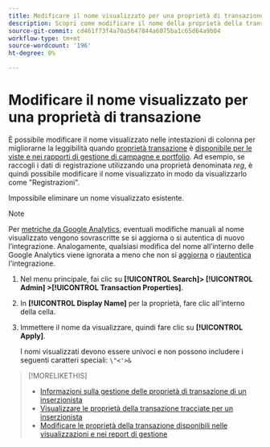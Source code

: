 ```yaml
---
title: Modificare il nome visualizzato per una proprietà di transazione
description: Scopri come modificare il nome della proprietà della transazione visualizzato nelle intestazioni di colonna nelle visualizzazioni e nei rapporti di gestione.
source-git-commit: cd461f73f4a70a5647844a6075ba1c65d64a9b04
workflow-type: tm+mt
source-wordcount: '196'
ht-degree: 0%

---
```


# Modificare il nome visualizzato per una proprietà di transazione

È possibile modificare il nome visualizzato nelle intestazioni di colonna per migliorarne la leggibilità quando [proprietà transazione](/help/search-social-commerce/glossary.md#s-t) è [disponibile per le viste e nei rapporti di gestione di campagne e portfolio](transaction-property-edit-available.md). Ad esempio, se raccogli i dati di registrazione utilizzando una proprietà denominata *reg*, è quindi possibile modificare il nome visualizzato in modo da visualizzarlo come &quot;Registrazioni&quot;.

Impossibile eliminare un nome visualizzato esistente.

>[!NOTE]
>
>Per [metriche da Google Analytics](/help/search-social-commerce/admin/data-sources/data-source-about.md), eventuali modifiche manuali al nome visualizzato vengono sovrascritte se si aggiorna o si autentica di nuovo l’integrazione. Analogamente, qualsiasi modifica del nome all’interno delle Google Analytics viene ignorata a meno che non si [aggiorna](/help/search-social-commerce/admin/data-sources/data-source-edit.md) o [riautentica](/help/search-social-commerce/admin/data-sources/data-source-reauthenticate.md) l&#39;integrazione.

1. Nel menu principale, fai clic su **[!UICONTROL Search]> [!UICONTROL Admin] >[!UICONTROL Transaction Properties]**.

1. In **[!UICONTROL Display Name]** per la proprietà, fare clic all&#39;interno della cella.

1. Immettere il nome da visualizzare, quindi fare clic su **[!UICONTROL Apply]**.

   I nomi visualizzati devono essere univoci e non possono includere i seguenti caratteri speciali: `\"<'>&`

>[!MORELIKETHIS]
>
>* [Informazioni sulla gestione delle proprietà di transazione di un inserzionista](transaction-property-about.md)
>* [Visualizzare le proprietà della transazione tracciate per un inserzionista](transaction-property-view-tracked.md)
>* [Modificare le proprietà della transazione disponibili nelle visualizzazioni e nei report di gestione](transaction-property-edit-available.md)

